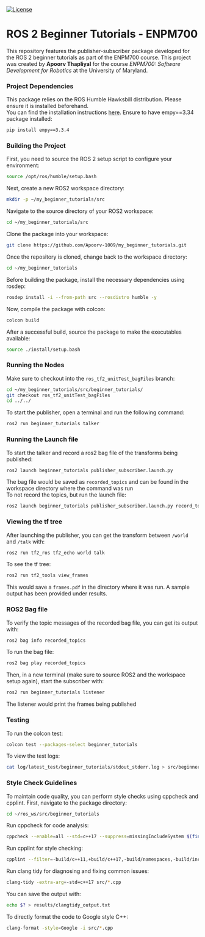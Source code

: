 [![License](https://img.shields.io/badge/license-MIT-blue.svg)](LICENSE)

# ROS 2 Beginner Tutorials - ENPM700

This repository features the publisher-subscriber package developed for the ROS 2 beginner tutorials as part of the ENPM700 course. This project was created by **Apoorv Thapliyal** for the course *ENPM700: Software Development for Robotics* at the University of Maryland.

### Project Dependencies
This package relies on the ROS Humble Hawksbill distribution. Please ensure it is installed beforehand.  
You can find the installation instructions [here](https://docs.ros.org/en/humble/Installation.html).
Ensure to have empy==3.34 package installed:
```bash
pip install empy==3.3.4
```

### Building the Project

First, you need to source the ROS 2 setup script to configure your environment:

```bash
source /opt/ros/humble/setup.bash
```

Next, create a new ROS2 workspace directory:

```bash
mkdir -p ~/my_beginner_tutorials/src
```

Navigate to the source directory of your ROS2 workspace:

```bash
cd ~/my_beginner_tutorials/src
```

Clone the package into your workspace:

```bash
git clone https://github.com/Apoorv-1009/my_beginner_tutorials.git
```

Once the repository is cloned, change back to the workspace directory:

```bash
cd ~/my_beginner_tutorials
```

Before building the package, install the necessary dependencies using rosdep:

```bash
rosdep install -i --from-path src --rosdistro humble -y
```

Now, compile the package with colcon:

```bash
colcon build 
```

After a successful build, source the package to make the executables available:

```bash
source ./install/setup.bash
```

### Running the Nodes

Make sure to checkout into the `ros_tf2_unitTest_bagFiles` branch:
```bash
cd ~/my_beginner_tutorials/src/beginner_tutorials/
git checkout ros_tf2_unitTest_bagFiles
cd ../../
```
To start the publisher, open a terminal and run the following command:
```bash
ros2 run beginner_tutorials talker
```

### Running the Launch file
To start the talker and record a ros2 bag file of the transforms being published:
```bash
ros2 launch beginner_tutorials publisher_subscriber.launch.py
```
The bag file would be saved as `recorded_topics` and can be found in the workspace directory where the command was run </br>
To not record the topics, but run the launch file:
```bash
ros2 launch beginner_tutorials publisher_subscriber.launch.py record_topics:=False
```

### Viewing the tf tree
After launching the publisher, you can get the transform between `/world` and `/talk` with:
```bash
ros2 run tf2_ros tf2_echo world talk
```
To see the tf tree:
```bash
ros2 run tf2_tools view_frames
```
This would save a `frames.pdf` in the directory where it was run. A sample output has been provided under results.

### ROS2 Bag file 
To verify the topic messages of the recorded bag file, you can get its output with:
```bash
ros2 bag info recorded_topics
```

To run the bag file:
```bash
ros2 bag play recorded_topics
```
Then, in a new terminal (make sure to source ROS2 and the workspace setup again), start the subscriber with:
```bash
ros2 run beginner_tutorials listener
```
The listener would print the frames being published

### Testing
To run the colcon test:
```bash
colcon test --packages-select beginner_tutorials
```
To view the test logs:
```bash
cat log/latest_test/beginner_tutorials/stdout_stderr.log > src/beginner_tutorials/results/catch2_tests_output.txt
```

### Style Check Guidelines

To maintain code quality, you can perform style checks using cppcheck and cpplint. First, navigate to the package directory:

```bash
cd ~/ros_ws/src/beginner_tutorials
```

Run cppcheck for code analysis:

```bash
cppcheck --enable=all --std=c++17 --suppress=missingIncludeSystem $(find . -name "*.cpp" | grep -vE -e "^./build/") --check-config > results/cppcheck_output.txt
```

Run cpplint for style checking:

```bash
cpplint --filter=-build/c++11,+build/c++17,-build/namespaces,-build/include_order src/*.cpp > results/cpplint_output.txt
```

Run clang tidy for diagnosing and fixing common issues:
```bash
clang-tidy -extra-arg=-std=c++17 src/*.cpp
```
You can save the output with:
```bash
echo $? > results/clangtidy_output.txt
```

To directly format the code to Google style C++:
```bash
clang-format -style=Google -i src/*.cpp
```

